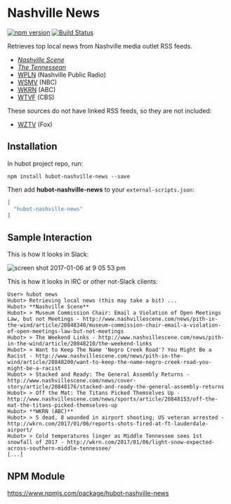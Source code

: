 # Nashville News

[![npm version](https://badge.fury.io/js/hubot-nashville-news.svg)](http://badge.fury.io/js/hubot-nashville-news) [![Build Status](https://travis-ci.org/stephenyeargin/hubot-nashville-news.png)](https://travis-ci.org/stephenyeargin/hubot-nashville-news)

Retrieves top local news from Nashville media outlet RSS feeds.

- [_Nashville Scene_](http://nashvillescene.com/)
- [_The Tennessean_](http://tennessean.com/)
- [WPLN](http://nashvillepublicradio.org/) (Nashville Public Radio)
- [WSMV](http://www.wsmv.com/) (NBC)
- [WKRN](http://wkrn.com/) (ABC)
- [WTVF](http://www.newschannel5.com/) (CBS)

These sources do not have linked RSS feeds, so they are not included:

- [WZTV](http://fox17.com/) (Fox)

## Installation

In hubot project repo, run:

`npm install hubot-nashville-news --save`

Then add **hubot-nashville-news** to your `external-scripts.json`:

```json
[
  "hubot-nashville-news"
]
```

## Sample Interaction

This is how it looks in Slack:

![screen shot 2017-01-06 at 9 05 53 pm](https://cloud.githubusercontent.com/assets/80459/21738942/fef876ae-d453-11e6-97d0-4cd1156414b7.png)

This is how it looks in IRC or other not-Slack clients:

```
User> hubot news
Hubot> Retrieving local news (this may take a bit) ...
Hubot> **Nashville Scene**
Hubot> > Museum Commission Chair: Email a Violation of Open Meetings Law, but not Meetings - http://www.nashvillescene.com/news/pith-in-the-wind/article/20848340/museum-commission-chair-email-a-violation-of-open-meetings-law-but-not-meetings
Hubot> > The Weekend Links - http://www.nashvillescene.com/news/pith-in-the-wind/article/20848210/the-weekend-links
Hubot> > Want to Keep The Name 'Negro Creek Road'? You Might Be a Racist - http://www.nashvillescene.com/news/pith-in-the-wind/article/20848200/want-to-keep-the-name-negro-creek-road-you-might-be-a-racist
Hubot> > Stacked and Ready: The General Assembly Returns - http://www.nashvillescene.com/news/cover-story/article/20848176/stacked-and-ready-the-general-assembly-returns
Hubot> > Off the Mat: The Titans Picked Themselves Up - http://www.nashvillescene.com/news/sports/article/20848153/off-the-mat-the-titans-picked-themselves-up
Hubot> **WKRN (ABC)**
Hubot> > 5 dead, 8 wounded in airport shooting; US veteran arrested - http://wkrn.com/2017/01/06/reports-shots-fired-at-ft-lauderdale-airport/
Hubot> > Cold temperatures linger as Middle Tennessee sees 1st snowfall of 2017 - http://wkrn.com/2017/01/06/light-snow-expected-across-southern-middle-tennessee/
[...]
```

## NPM Module

https://www.npmjs.com/package/hubot-nashville-news
